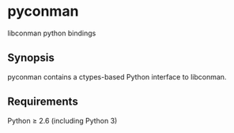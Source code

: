 pyconman
===
libconman python bindings

## Synopsis
pyconman contains a ctypes-based Python interface to libconman.

## Requirements
Python ≥ 2.6 (including Python 3)
